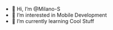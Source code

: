 - 👋 Hi, I’m @Milano-S
- 👀 I’m interested in Mobile Development
- 🌱 I’m currently learning Cool Stuff
<!---
Milano-S/Milano-S is a ✨ special ✨ repository because its `README.md` (this file) appears on your GitHub profile.
You can click the Preview link to take a look at your changes.
--->
